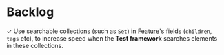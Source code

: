 # Backlog

&check; Use searchable collections (such as `Set`) in [Feature](lib/src/ast/feature.dart)'s fields 
(`children`, `tags` etc), to increase speed when the **Test framework** 
searches elements in these collections.  
